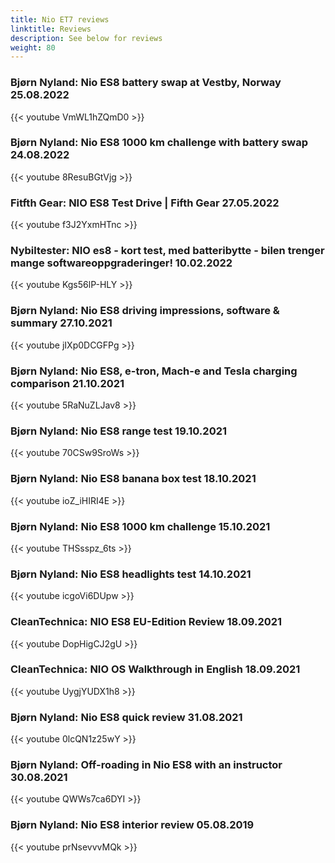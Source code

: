 ```yaml
---
title: Nio ET7 reviews
linktitle: Reviews
description: See below for reviews
weight: 80
---
```

### Bjørn Nyland: Nio ES8 battery swap at Vestby, Norway 25.08.2022

{{< youtube VmWL1hZQmD0 >}}
### Bjørn Nyland: Nio ES8 1000 km challenge with battery swap 24.08.2022

{{< youtube 8ResuBGtVjg >}}
### Fitfth Gear: NIO ES8 Test Drive | Fifth Gear 27.05.2022

{{< youtube f3J2YxmHTnc >}}
### Nybiltester: NIO es8 - kort test, med batteribytte - bilen trenger mange softwareoppgraderinger! 10.02.2022

{{< youtube Kgs56lP-HLY >}}
### Bjørn Nyland: Nio ES8 driving impressions, software & summary 27.10.2021

{{< youtube jIXp0DCGFPg >}}
### Bjørn Nyland: Nio ES8, e-tron, Mach-e and Tesla charging comparison 21.10.2021

{{< youtube 5RaNuZLJav8 >}}
### Bjørn Nyland: Nio ES8 range test 19.10.2021

{{< youtube 70CSw9SroWs >}}
### Bjørn Nyland: Nio ES8 banana box test 18.10.2021

{{< youtube ioZ_iHIRI4E >}}
### Bjørn Nyland: Nio ES8 1000 km challenge 15.10.2021

{{< youtube THSsspz_6ts >}}
### Bjørn Nyland: Nio ES8 headlights test 14.10.2021

{{< youtube icgoVi6DUpw >}}
### CleanTechnica: NIO ES8 EU-Edition Review 18.09.2021

{{< youtube DopHigCJ2gU >}}
### CleanTechnica: NIO OS Walkthrough in English 18.09.2021

{{< youtube UygjYUDX1h8 >}}
### Bjørn Nyland: Nio ES8 quick review 31.08.2021

{{< youtube 0lcQN1z25wY >}}
### Bjørn Nyland: Off-roading in Nio ES8 with an instructor 30.08.2021

{{< youtube QWWs7ca6DYI >}}
### Bjørn Nyland: Nio ES8 interior review 05.08.2019

{{< youtube prNsevvvMQk >}}
